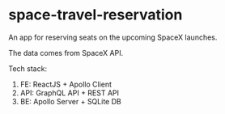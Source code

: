 # space-travel-reservation
An app for reserving seats on the upcoming SpaceX launches.

The data comes from SpaceX API.

Tech stack:
1. FE: ReactJS + Apollo Client
2. API: GraphQL API + REST API
3. BE: Apollo Server + SQLite DB
